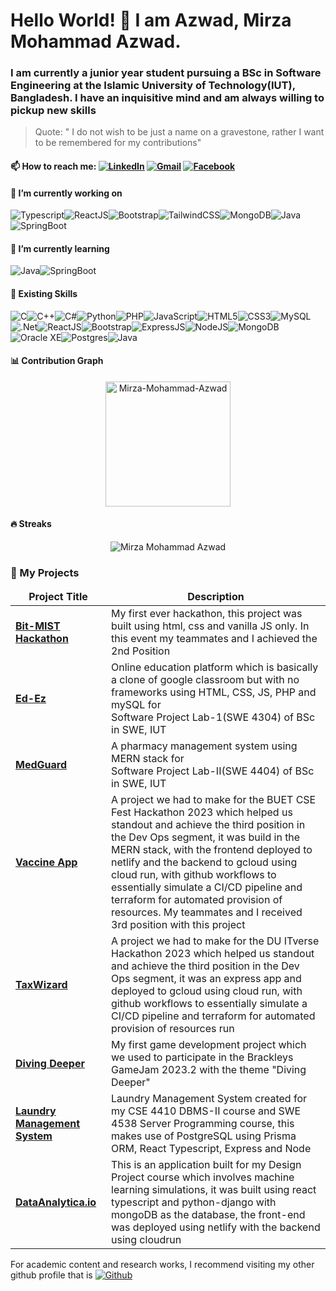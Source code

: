 # Hello World! 👋 I am Azwad, Mirza Mohammad Azwad. 

### I am currently a junior year student pursuing a BSc in Software Engineering at the Islamic University of Technology(IUT), Bangladesh. I have an inquisitive mind and am always willing to pickup new skills

> Quote: " I do not wish to be just a name on a gravestone, rather I want to be remembered for my contributions"

#### 📫 How to reach me: <a href="https://www.linkedin.com/in/mirza-mohammad-azwad-b5239b1a4/"><img src="https://img.shields.io/badge/linkedin-%230077B5.svg?&style=for-the-badge&logo=linkedin&logoColor=white" alt="LinkedIn" /></a>&nbsp;<a href="mailto:mirzaazwad@iut-dhaka.edu?subject=Hello%20Azwad"><img src="https://img.shields.io/badge/gmail-%23D14836.svg?&style=for-the-badge&logo=gmail&logoColor=white" alt="Gmail"/></a>&nbsp;<a href="https://www.facebook.com/mirza.mohammadazwad.5/"><img src="https://img.shields.io/badge/Facebook-%231877F2.svg?style=for-the-badge&logo=Facebook&logoColor=white" alt="Facebook"/></a>&nbsp;

#### 🔭 I’m currently working on
![Typescript](https://img.shields.io/badge/TypeScript-007ACC?style=for-the-badge&logo=typescript&logoColor=white)![ReactJS](https://img.shields.io/badge/React-20232A?style=for-the-badge&logo=react&logoColor=61DAFB)![Bootstrap](https://img.shields.io/badge/bootstrap-%23563D7C.svg?style=for-the-badge&logo=bootstrap&logoColor=white)![TailwindCSS](https://img.shields.io/badge/Tailwind_CSS-38B2AC?style=for-the-badge&logo=tailwind-css&logoColor=white)![MongoDB](https://img.shields.io/badge/MongoDB-4EA94B?style=for-the-badge&logo=mongodb&logoColor=white)![Java](https://img.shields.io/badge/Java-ED8B00?style=for-the-badge&logo=openjdk&logoColor=white)![SpringBoot](https://img.shields.io/badge/Spring-6DB33F?style=for-the-badge&logo=spring&logoColor=white)

#### 🌱 I’m currently learning 
![Java](https://img.shields.io/badge/Java-ED8B00?style=for-the-badge&logo=openjdk&logoColor=white)![SpringBoot](https://img.shields.io/badge/Spring-6DB33F?style=for-the-badge&logo=spring&logoColor=white)

#### :briefcase: Existing Skills
![C](https://img.shields.io/badge/c-%2300599C.svg?style=for-the-badge&logo=c&logoColor=white)![C++](https://img.shields.io/badge/c++-%2300599C.svg?style=for-the-badge&logo=c%2B%2B&logoColor=white)![C#](https://img.shields.io/badge/c%23-%23239120.svg?style=for-the-badge&logo=c-sharp&logoColor=white)![Python](https://img.shields.io/badge/python-3670A0?style=for-the-badge&logo=python&logoColor=ffdd54)![PHP](https://img.shields.io/badge/php-%23777BB4.svg?style=for-the-badge&logo=php&logoColor=white)![JavaScript](https://img.shields.io/badge/javascript-%23323330.svg?style=for-the-badge&logo=javascript&logoColor=%23F7DF1E)![HTML5](https://img.shields.io/badge/html5-%23E34F26.svg?style=for-the-badge&logo=html5&logoColor=white)![CSS3](https://img.shields.io/badge/css3-%231572B6.svg?style=for-the-badge&logo=css3&logoColor=white)![MySQL](https://img.shields.io/badge/mysql-%2300f.svg?style=for-the-badge&logo=mysql&logoColor=white)![.Net](https://img.shields.io/badge/.NET-5C2D91?style=for-the-badge&logo=.net&logoColor=white)![ReactJS](https://img.shields.io/badge/React-20232A?style=for-the-badge&logo=react&logoColor=61DAFB)![Bootstrap](https://img.shields.io/badge/bootstrap-%23563D7C.svg?style=for-the-badge&logo=bootstrap&logoColor=white)![ExpressJS](https://img.shields.io/badge/Express.js-404D59?style=for-the-badge)![NodeJS](https://img.shields.io/badge/Node.js-43853D?style=for-the-badge&logo=node.js&logoColor=white)![MongoDB](https://img.shields.io/badge/MongoDB-4EA94B?style=for-the-badge&logo=mongodb&logoColor=white)![Oracle XE](https://img.shields.io/badge/Oracle-XE-blue?style=for-the-badge&logo=appveyor)![Postgres](https://img.shields.io/badge/postgres-%23316192.svg?style=for-the-badge&logo=postgresql&logoColor=white)![Java](https://img.shields.io/badge/Java-ED8B00?style=for-the-badge&logo=openjdk&logoColor=white)

#### 📊 Contribution Graph
<p align="center"><img height="200em" src="https://github-profile-summary-cards.vercel.app/api/cards/profile-details?username=mirzaazwad&theme=github_dark" alt="Mirza-Mohammad-Azwad" align = "center"/></p>

#### 🔥 Streaks
<p align="center"><img src="https://github-readme-streak-stats.herokuapp.com/?user=mirzaazwad&theme=black-ice&hide_border=true&stroke=0000&background=0D1117&ring=e05397&fire=e05397&currStreakLabel=e05397" alt="Mirza Mohammad Azwad" /></p>


### 🔭 My Projects
<table>
  <thead align="center">
    <tr>
      <td><b>Project Title</b></td>
      <td><b>Description</b></td>
    </tr>
  </thead>
  <tbody>
    <tr>
      <td><a href="https://github.com/mirzaazwad/MISTHackathon" rel="nofollow"><strong>Bit-MIST Hackathon</strong></a></td>
      <td>My first ever hackathon, this project was built using html, css and vanilla JS only. In this event my teammates and I achieved the 2nd Position</td>
    </tr>
  <tr>
      <td><a href="https://github.com/mirzaazwad/SWE4304_Ed-Ez-SPL1" rel="nofollow"><strong>Ed-Ez</strong></a></td>
      <td>Online education platform which is basically a clone of google classroom but with no frameworks using HTML, CSS, JS, PHP and mySQL for <br>Software Project Lab-1(SWE 4304) of BSc in SWE, IUT</td>
    </tr>
      <tr>
      <td><a href="https://github.com/mirzaazwad/SWE_4404_MedGuard" rel="nofollow"><strong>MedGuard</strong></a></td>
      <td>A pharmacy management system using MERN stack for <br>Software Project Lab-II(SWE 4404) of BSc in SWE, IUT</td>
    </tr>
    <tr>
      <td><a href="https://github.com/mirzaazwad/vaccine-app-server" rel="nofollow"><strong>Vaccine App</strong></a></td>
      <td>A project we had to make for the BUET CSE Fest Hackathon 2023 which helped us standout and achieve the third position in the Dev Ops segment, it was build in the MERN stack, with the frontend deployed to netlify and the backend to gcloud using cloud run, with github workflows to essentially simulate a CI/CD pipeline and terraform for automated provision of resources. My teammates and I received 3rd position with this project</td>
    </tr>
    <tr>
      <td><a href="https://github.com/mirzaazwad/TaxWizard" rel="nofollow"><strong>TaxWizard</strong></a></td>
      <td>A project we had to make for the DU ITverse Hackathon 2023 which helped us standout and achieve the third position in the Dev Ops segment, it was an express app and deployed to gcloud using cloud run, with github workflows to essentially simulate a CI/CD pipeline and terraform for automated provision of resources run</td>
    </tr>
    <tr>
      <td><a href="https://github.com/mirzaazwad/Diving_Deeper" rel="nofollow"><strong>Diving Deeper</strong></a></td>
      <td>My first game development project which we used to participate in the Brackleys GameJam 2023.2 with the theme "Diving Deeper"</td>
    </tr>
    <tr>
      <td><a href="https://github.com/mirzaazwad/SWE_4538_Laundry_Management_System" rel="nofollow"><strong>Laundry Management System</strong></a></td>
      <td>Laundry Management System created for my CSE 4410 DBMS-II course and SWE 4538 Server Programming course, this makes use of PostgreSQL using Prisma ORM, React Typescript, Express and Node</td>
    </tr>
     <tr>
      <td><a href="https://github.com/mirzaazwad/SWE_4506_Design_Project_I_DataAnalytica.io" rel="nofollow"><strong>DataAnalytica.io</strong></a></td>
      <td>This is an application built for my Design Project course which involves machine learning simulations, it was built using react typescript and python-django with mongoDB as the database, the front-end was deployed using netlify with the backend using cloudrun</td>
    </tr>
    </tbody>
    </table>
 For academic content and research works, I recommend visiting my other github profile that is <a href="https://github.com/azwadmirza"><img src="https://img.shields.io/badge/GitHub-100000?style=for-the-badge&logo=github&logoColor=white" alt="Github" /></a>
